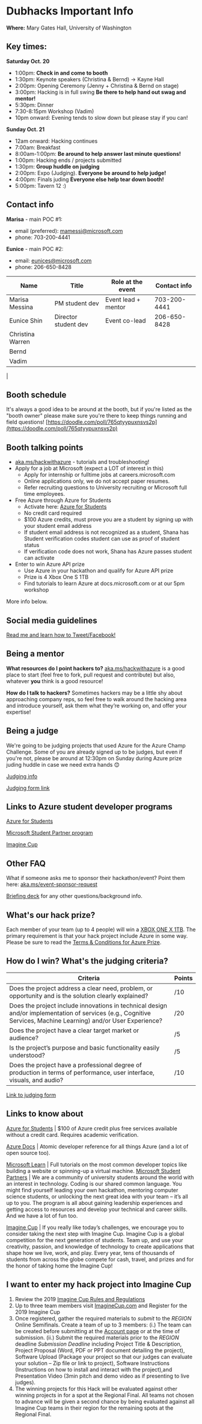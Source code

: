 # Dubhacks Important Info

**Where:** Mary Gates Hall, University of Washington

## Key times:

**Saturday Oct. 20**
- 1:00pm:         **Check in and come to booth**
- 1:30pm:          Keynote speakers (Christina & Bernd) -> Kayne Hall
- 2:00pm:          Opening Ceremony (Jenny + Christina & Bernd on stage)
- 3:00pm:          Hacking is in full swing  **Be there to help hand out swag and mentor!**
- 5:30pm:          Dinner
- 7:30-8:15pm      Workshop (Vadim)
- 10pm onward:     Evening tends to slow down but please stay if you can!

**Sunday Oct. 21**
- 12am onward:     Hacking continues
- 7:00am:          Breakfast
- 8:00am-1:00pm:   **Be around to help answer last minute questions!**
- 1:00pm:          Hacking ends / projects submitted
- 1:30pm:         **Group huddle on judging**
- 2:00pm:          Expo (Judging). **Everyone be around to help judge!**
- 4:00pm:          Finals juding  **Everyone else help tear down booth!**
- 5:00pm:          Tavern 12 :)

## Contact info
**Marisa** - main POC #1: 
- email (preferred): mamessi@microsoft.com
- phone: 703-200-4441

**Eunice** - main POC #2:
- email: eunices@microsoft.com
- phone: 206-650-8428

| Name               | Title                         |  Role at the event                            | Contact info |
| ------------------ | ----------------------------- | --------------------------------------------- | ------------ |
| Marisa Messina     | PM student dev                | Event lead + mentor                           | 703-200-4441 |
| Eunice Shin        | Director student dev          | Event co-lead                                 | 206-650-8428 |
| Christina Warren   | 
| Bernd 
| Vadim 
| 

## Booth schedule
It's always a good idea to be around at the booth, but if you're listed as the "booth owner" please make sure you're there to keep things running and field questions!
[https://doodle.com/poll/765qtyypuxnsvs2p](https://doodle.com/poll/765qtyypuxnsvs2p)


## Booth talking points
- [aka.ms/hackwithazure](https://aka.ms/hackwithazure) - tutorials and troubleshooting!
- Apply for a job at Microsoft (expect a LOT of interest in this)
   - Apply for internship or fulltime jobs at careers.microsoft.com
   - Online applications only, we do not accept paper resumes.
   - Refer recruiting questions to University recruiting or Microsoft full time employees.
- Free Azure through Azure for Students
   - Activate here: [Azure for Students](https://aka.ms/a4s)
   - No credit card required
   - $100 Azure credits, must prove you are a student by signing up with your student email address
   - If student email address is not recognized as a student, Shana has Student verification codes student can use as proof of student status
   - If verification code does not work, Shana has Azure passes student can activate
- Enter to win Azure API prize
   - Use Azure in your hackathon and qualify for Azure API prize
   - Prize is 4 Xbox One S 1TB
   - Find tutorials to learn Azure at docs.microsoft.com or at our 5pm workshop

     
More info below.


## Social media guidelines
[Read me and learn how to Tweet/Facebook!](../socialguidance.pdf)

## Being a mentor
**What resources do I point hackers to?**
[aka.ms/hackwithazure](https://aka.ms/hackwithazure) is a good place to start (feel free to fork, pull request and contribute) but also, whatever **you** think is a good resource!

**How do I talk to hackers?** 
Sometimes hackers may be a little shy about approaching company reps, so feel free to walk around the hacking area and introduce yourself, ask them what they’re working on, and offer your expertise!


## Being a judge
We're going to be judging projects that used Azure for the Azure Champ Challenge. Some of you are already signed up to be judges, but even if you're not, please be around at 12:30pm on Sunday during Azure prize juding huddle in case we need extra hands 😊

[Judging info](../judging)

[Judging form link](https://forms.office.com/Pages/ResponsePage.aspx?id=v4j5cvGGr0GRqy180BHbRz_m6h1IaXlHh-JzkM0298RUNlBJMlNYT1lDSFVWVEpFUkpPQTlYTk9JNy4u)

## Links to Azure student developer programs
[Azure for Students](https://aka.ms/a4s)

[Microsoft Student Partner program](https://imagine.microsoft.com/en-us/msp)

[Imagine Cup](https://imaginecup.microsoft.com/en-us/Events?id=0)

## Other FAQ
What if someone asks me to sponsor their hackathon/event?
Point them here: [aka.ms/event-sponsor-request](https://aka.ms/event-sponsor-request)

[Briefing deck](../hack_briefing_deck.pdf) for any other questions/background info.


## What's our hack prize?
Each member of your team (up to 4 people) will win a
[XBOX ONE X 1TB](https://www.xbox.com/en-us/xbox-one-x).
The primary requirement is that your hack project include Azure in some way. Please be sure to read the [Terms & Conditions for Azure Prize](TBD).

## How do I win? What's the judging criteria?

| Criteria | Points |
| -------- | ------ |
| Does the project address a clear need, problem, or opportunity and is the solution clearly explained? | /10 |
| Does the project include innovations in technical design and/or implementation of services (e.g., Cognitive Services, Machine Learning) and/or User Experience? | /20 |
| Does the project have a clear target market or audience? | /5 |
| Is the project’s purpose and basic functionality easily understood? | /5 |
| Does the project have a professional degree of production in terms of performance, user interface, visuals, and audio? | /10 |

[Link to judging form](https://forms.office.com/Pages/ResponsePage.aspx?id=v4j5cvGGr0GRqy180BHbRz_m6h1IaXlHh-JzkM0298RUQ1dMRERSUlRBWVk0WEVZMFRMODVOQzNMUS4u)

## Links to know about
[Azure for Students](https://aka.ms/a4s)
 | $100 of Azure credit plus free services available without a credit card. Requires academic verification.

[Azure Docs](https://docs.microsoft.com/azure)
 | Atomic developer reference for all things Azure (and a lot of open source too).

[Microsoft Learn](https://docs.microsoft.com/learn/)
 | Full tutorials on the most common developer topics like building a website or spinning-up a virtual machine.
[Microsoft Student Partners](https://imagine.microsoft.com/msp)
 | We are a community of university students around the world with an interest in technology. Coding is our shared common language. You might find yourself leading your own hackathon, mentoring computer science students, or unlocking the next great idea with your team – it’s all up to you. The program is all about gaining leadership experiences and getting access to resources and develop your technical and career skills. And we have a lot of fun too.

[Imagine Cup](https://imaginecup.microsoft.com/)
 | If you really like today’s challenges, we encourage you to consider taking the next step with Imagine Cup. Imagine Cup is a global competition for the next generation of students. Team up, and use your creativity, passion, and knowledge of technology to create applications that shape how we live, work, and play. Every year, tens of thousands of students from across the globe compete for cash, travel, and prizes and for the honor of taking home the Imagine Cup!

## I want to enter my hack project into Imagine Cup
1.	Review the 2019 [Imagine Cup Rules and Regulations](https://na01.safelinks.protection.outlook.com/?url=https%3A%2F%2Fimaginemedia.blob.core.windows.net%2Fcontent%2FIC19%2520Official%2520Rules%2520and%2520Regulations-ecd22e3bba83.pdf&data=02%7C01%7Cjustgar%40microsoft.com%7C00eac4df02024270117808d62f9edec1%7C72f988bf86f141af91ab2d7cd011db47%7C1%7C0%7C636748756732433065&sdata=P0R7ppi8BTsKn6TmBbt1yXeu6cwheKJE6sWO0Tm1tzk%3D&reserved=0)
2.	Up to three team members visit [ImagineCup.com](http://imaginecup.com) and Register for the 2019 Imagine Cup
3.	Once registered, gather the required materials to *submit* to the *REGION* Online Semifinals. Create a team of up to 3 members: (i.)	The team can be created before submitting at the [Account page](https://na01.safelinks.protection.outlook.com/?url=https%3A%2F%2Fimaginecup.microsoft.com%2Faccount%2FManage&data=02%7C01%7Cjustgar%40microsoft.com%7C00eac4df02024270117808d62f9edec1%7C72f988bf86f141af91ab2d7cd011db47%7C1%7C0%7C636748756732443070&sdata=xCz%2B9MgrAZPcvGIxBt2669nBocPu1VZ03KcsdXbDPY8%3D&reserved=0) or at the time of submission. (ii.) Submit the required materials prior to the *REGION* deadline *Submission Deadline* including Project Title & Description, Project Proposal (Word, PDF or PPT document detailing the project), Software Upload (Package your project so that our judges can evaluate your solution – Zip file or link to project), Software Instructions (Instructions on how to install and interact with the project),and Presentation Video (3min pitch and demo video as if presenting to live judges).
4.	The winning projects for this Hack will be evaluated against other winning projects in for a spot at the Regional Final. All teams not chosen to advance will be given a second chance by being evaluated against all Imagine Cup teams in their region for the remaining spots at the Regional Final.
